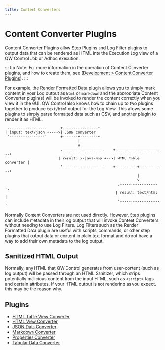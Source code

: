 ```yaml
---
title: Content Converters
---
```


# Content Converter Plugins

Content Converter Plugins allow Step Plugins and Log Filter plugins to
output data that can be rendered as HTML into the Execution Log view
of a QW Control Job or Adhoc execution.

::: tip
Note: For more information in the operation of Content Converter plugins, and how to create them, see ([Development > Content Converter Plugins](/developer/content-converter-plugins.md)).
:::


For example, the [Render Formatted Data](/manual/log-filters/render-formatted-data.md) plugin
allows you to simply mark content in your Log output as `html` or `markdown`
and the appropriate Content Converter plugin(s) will be invoked to render
the content correctly when you view it in the GUI. QW Control also knows how to chain up to two plugins together
to produce `text/html` output for the Log View. This allows some plugins to
simply parse formatted data such as CSV, and another plugin to render it as HTML.


~~~
 .----------------.      +----------------+
| input: text/json +---->| JSON converter |
 '----------------'      +-------+--------+
                                 |
                                 v
                         .------------------.    +----------------------+
                        | result: x-java-map +-->| HTML Table converter |
                         '------------------'    +----------+-----------+
                                                            |
                                                            v
                                                   .------------------.
                                                  | result: text/html  |
                                                   '------------------'

~~~


Normally Content Converters are not used directly. However,
Step plugins can include metadata in their log output that will invoke
Content Converters without needing to use Log Filters. Log Filters such as the Render Formatted Data
plugin are
useful with scripts, commands, or other step plugins that output
data or content in plain text format and do not have a way to add
their own metadata to the log output.

## Sanitized HTML Output

Normally, any HTML that QW Control generates from user-content (such as log output) will
be passed through an HTML Sanitizer, which strips potentially malicious content
from the input HTML, such as `<script>` tags and certain attributes.
If your HTML output is not rendering as you expect, this may be the reason why.


## Plugins


- [HTML Table View Converter](/manual/content-converters/html-table-view.md)
- [HTML View Converter](/manual/content-converters/html-view.md)
- [JSON Data Converter](/manual/content-converters/json.md)
- [Markdown Converter](/manual/content-converters/markdown.md)
- [Properties Converter](/manual/content-converters/properties.md)
- [Tabular Data Converter](/manual/content-converters/tabular-data.md)
